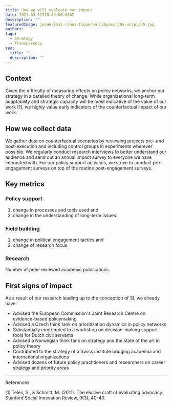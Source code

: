 ```yaml
---
title: How we will evaluate our impact
date: 2021-03-12T10:40:00.000Z
description: ""
featuredImage: josue-isai-ramos-figueroa-qvbynmunj9a-unsplash.jpg
authors:
tags:
  - Strategy
  - Transparency
seo:
  title: ""
  description: ""
---
```

## Context

Given the difficulty of measuring effects on policy networks, we anchor our strategy in a detailed theory of change. While organizational long-term adaptability and strategic capacity will be most indicative of the value of our work \[1], we highly value early indicators of the counterfactual impact of our work.

## How we collect data

We gather data on counterfactual scenarios by reviewing projects pre- and post-execution and including control groups in experiments wherever possible. We regularly conduct research interviews to better understand our audience and send out an annual impact survey to everyone we have interacted with. For our policy support activities, we strive to conduct pre-engagement surveys on top of the routine post-engagement surveys.

## Key metrics

### Policy support

1. change in processes and tools used and
2. change in the understanding of long-term issues.

### Field building

1. change in political engagement tactics and
2. change of research focus.

### Research

Number of peer-reviewed academic publications.

## First signs of impact

As a result of our research leading up to the conception of SI, we already have:

* Advised the European Commission's Joint Research Centre on evidence-based policymaking
* Advised a Czech think tank on prioritization dynamics in policy networks
* Substantially contributed to a workshop on decision-making support tools for Dutch civil servants
* Advised a Norwegian think tank on strategy and the state of the art in policy theory
* Contributed to the strategy of a Swiss institute bridging academia and international organizations
* Advised dozens of future policy practitioners and researchers on career strategy and priority areas

---

References

\[1] Teles, S., & Schmitt, M. (2011). The elusive craft of evaluating advocacy. Stanford Social Innovation Review, 9(3), 40-43.
